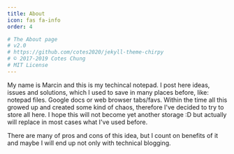 ```yaml
---
title: About
icon: fas fa-info
order: 4

# The About page
# v2.0
# https://github.com/cotes2020/jekyll-theme-chirpy
# © 2017-2019 Cotes Chung
# MIT License
---
```


My name is Marcin and this is my techincal notepad. I post here ideas, issues and solutions, which I used to save in many places before, like: notepad files. Google docs or web browser tabs/favs. Within the time all this growed up and created some kind of chaos, therefore I've decided to try to store all here. I hope this will not become yet another storage :D but actually will replace in most cases what I've used before.

There are many of pros and cons of this idea, but I count on benefits of it and maybe I will end up not only with technical blogging.